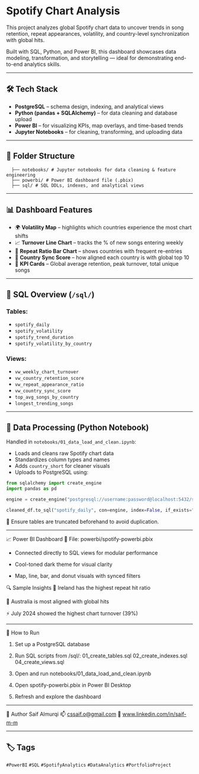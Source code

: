 # Spotify Chart Analysis

This project analyzes global Spotify chart data to uncover trends in song retention, repeat appearances, volatility, and country-level synchronization with global hits.

Built with SQL, Python, and Power BI, this dashboard showcases data modeling, transformation, and storytelling — ideal for demonstrating end-to-end analytics skills.

---

## 🛠 Tech Stack

- **PostgreSQL** – schema design, indexing, and analytical views
- **Python (pandas + SQLAlchemy)** – for data cleaning and database upload
- **Power BI** – for visualizing KPIs, map overlays, and time-based trends
- **Jupyter Notebooks** – for cleaning, transforming, and uploading data

---

## 📁 Folder Structure
```spotify-chart-analysis/
  ├── notebooks/ # Jupyter notebooks for data cleaning & feature engineering
  ├── powerbi/ # Power BI dashboard file (.pbix)
  ├── sql/ # SQL DDLs, indexes, and analytical views
```
---

## 📊 Dashboard Features

- 🌍 **Volatility Map** – highlights which countries experience the most chart shifts
- 📈 **Turnover Line Chart** – tracks the % of new songs entering weekly
- 🔁 **Repeat Ratio Bar Chart** – shows countries with frequent re-entries
- 🔗 **Country Sync Score** – how aligned each country is with global top 10
- 📌 **KPI Cards** – Global average retention, peak turnover, total unique songs

---

## 🧮 SQL Overview (`/sql/`)

### Tables:
- `spotify_daily`
- `spotify_volatility`
- `spotify_trend_duration`
- `spotify_volatility_by_country`

### Views:
- `vw_weekly_chart_turnover`
- `vw_country_retention_score`
- `vw_repeat_appearance_ratio`
- `vw_country_sync_score`
- `top_avg_songs_by_country`
- `longest_trending_songs`

---

## 🧼 Data Processing (Python Notebook)

Handled in `notebooks/01_data_load_and_clean.ipynb`:

- Loads and cleans raw Spotify chart data
- Standardizes column types and names
- Adds `country_short` for cleaner visuals
- Uploads to PostgreSQL using:

```python
from sqlalchemy import create_engine
import pandas as pd

engine = create_engine("postgresql://username:password@localhost:5432/spotify")

cleaned_df.to_sql("spotify_daily", con=engine, index=False, if_exists="append", method="multi")
```
🔄 Ensure tables are truncated beforehand to avoid duplication.

---

📈 Power BI Dashboard
📍 File: powerbi/spotify-powerbi.pbix

- Connected directly to SQL views for modular performance

- Cool-toned dark theme for visual clarity

- Map, line, bar, and donut visuals with synced filters

🔍 Sample Insights
🔁 Ireland has the highest repeat hit ratio

🔗 Australia is most aligned with global hits

⚡ July 2024 showed the highest chart turnover (39%)

---

🚀 How to Run
1. Set up a PostgreSQL database

2. Run SQL scripts from /sql/:
  01_create_tables.sql
  02_create_indexes.sql
  04_create_views.sql

3. Open and run notebooks/01_data_load_and_clean.ipynb

4. Open spotify-powerbi.pbix in Power BI Desktop

5. Refresh and explore the dashboard

---

👤 Author
Saif Almurqi
📫 cssaif.o@gmail.com
🔗 www.linkedin.com/in/saif-m-m

---

## 🏷 Tags

`#PowerBI` `#SQL` `#SpotifyAnalytics` `#DataAnalytics` `#PortfolioProject`
